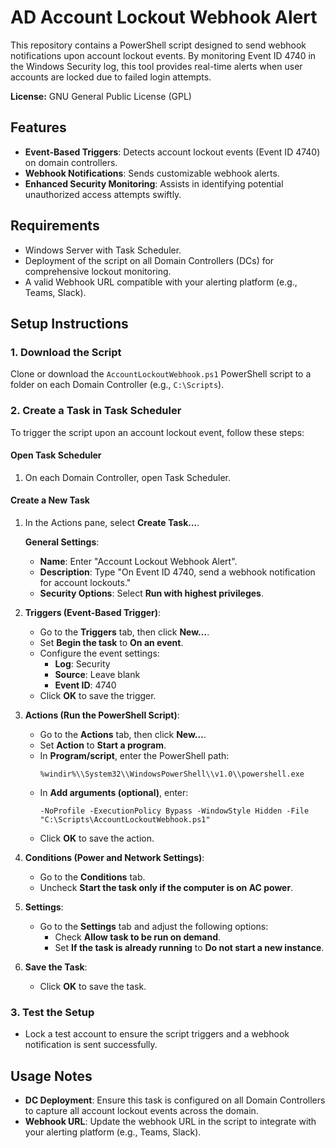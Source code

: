 # AD Account Lockout Webhook Alert

This repository contains a PowerShell script designed to send webhook notifications upon account lockout events. By monitoring Event ID 4740 in the Windows Security log, this tool provides real-time alerts when user accounts are locked due to failed login attempts.

**License:** GNU General Public License (GPL)

## Features
- **Event-Based Triggers**: Detects account lockout events (Event ID 4740) on domain controllers.
- **Webhook Notifications**: Sends customizable webhook alerts.
- **Enhanced Security Monitoring**: Assists in identifying potential unauthorized access attempts swiftly.

## Requirements
- Windows Server with Task Scheduler.
- Deployment of the script on all Domain Controllers (DCs) for comprehensive lockout monitoring.
- A valid Webhook URL compatible with your alerting platform (e.g., Teams, Slack).

## Setup Instructions

### 1. Download the Script
Clone or download the `AccountLockoutWebhook.ps1` PowerShell script to a folder on each Domain Controller (e.g., `C:\Scripts`).

### 2. Create a Task in Task Scheduler

To trigger the script upon an account lockout event, follow these steps:

#### Open Task Scheduler
1. On each Domain Controller, open Task Scheduler.

#### Create a New Task
1. In the Actions pane, select **Create Task…**.
   
   **General Settings**:
   - **Name**: Enter "Account Lockout Webhook Alert".
   - **Description**: Type "On Event ID 4740, send a webhook notification for account lockouts."
   - **Security Options**: Select **Run with highest privileges**.

2. **Triggers (Event-Based Trigger)**:
   - Go to the **Triggers** tab, then click **New…**.
   - Set **Begin the task** to **On an event**.
   - Configure the event settings:
     - **Log**: Security
     - **Source**: Leave blank
     - **Event ID**: 4740
   - Click **OK** to save the trigger.

3. **Actions (Run the PowerShell Script)**:
   - Go to the **Actions** tab, then click **New…**.
   - Set **Action** to **Start a program**.
   - In **Program/script**, enter the PowerShell path:
     ```
     %windir%\\System32\\WindowsPowerShell\\v1.0\\powershell.exe
     ```
   - In **Add arguments (optional)**, enter:
     ```
     -NoProfile -ExecutionPolicy Bypass -WindowStyle Hidden -File "C:\Scripts\AccountLockoutWebhook.ps1"
     ```
   - Click **OK** to save the action.

4. **Conditions (Power and Network Settings)**:
   - Go to the **Conditions** tab.
   - Uncheck **Start the task only if the computer is on AC power**.

5. **Settings**:
   - Go to the **Settings** tab and adjust the following options:
     - Check **Allow task to be run on demand**.
     - Set **If the task is already running** to **Do not start a new instance**.

6. **Save the Task**:
   - Click **OK** to save the task.

### 3. Test the Setup
- Lock a test account to ensure the script triggers and a webhook notification is sent successfully.

## Usage Notes
- **DC Deployment**: Ensure this task is configured on all Domain Controllers to capture all account lockout events across the domain.
- **Webhook URL**: Update the webhook URL in the script to integrate with your alerting platform (e.g., Teams, Slack).

